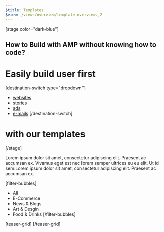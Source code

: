 ```yaml
---
$title: Templates
$view: /views/overview/template-overview.j2
---
```

[stage color="dark-blue"]
<amp-img src="/static/img/browser-websites.png" height="1258" width="1258" layout="responsive" />
## How to Build with AMP without knowing how to code?
# Easily build user first
[destination-switch type="dropdown"]
- [websites](/content/amp-dev/documentation/templates/websites.md)
- [stories](/content/amp-dev/documentation/templates/stories.md)
- [ads](/content/amp-dev/documentation/templates/ads.md)
- [e-mails](/content/amp-dev/documentation/templates/e-mails.md)
[/destination-switch]
# with our templates
[/stage]

<section class="main intro">
  <p>Lorem ipsum dolor sit amet, consectetur adipiscing elit. Praesent ac accumsan ex. Vivamus eget est nec lorem semper ultrices eu eu elit. Ut id sem.Lorem ipsum dolor sit amet, consectetur adipiscing elit. Praesent ac accumsan ex.</p>
</section>


[filter-bubbles]
  - All
  - E-Commerce
  - News & Blogs
  - Art & Desgin
  - Food & Drinks
[/filter-bubbles]

[teaser-grid]
[](/content/shared/fill-ins/template.md)
[](/content/shared/fill-ins/template.md)
[](/content/shared/fill-ins/template.md)
[](/content/shared/fill-ins/template.md)
[/teaser-grid]
